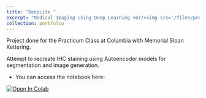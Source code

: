 ```yaml
---
title: "DeepLite "
excerpt: "Medical Imaging using Deep Learning <br/><img src='/files/projects/deeplite.PNG' width='500' height='600'>"
collection: portfolio
---
```


Project done for the Practicum Class at Columbia with Memorial Sloan Kettering.

Attempt to recreate IHC staining using Autoencoder models for segmentation and image generation.

- You can access the notebook here: 
<a target="_blank" href="https://colab.research.google.com/github/emileDesmaili/DeepLIIF/blob/main/deeplite.ipynb">
  <img src="https://colab.research.google.com/assets/colab-badge.svg" alt="Open In Colab"/>
</a>

